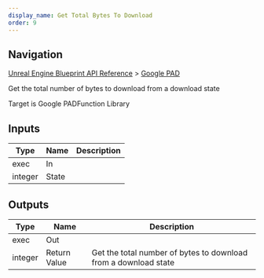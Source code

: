 ```yaml
---
display_name: Get Total Bytes To Download
order: 9
---
```

## Navigation

[Unreal Engine Blueprint API Reference](https://dev.epicgames.com/documentation/en-us/unreal-engine/BlueprintAPI) > [Google PAD](https://dev.epicgames.com/documentation/en-us/unreal-engine/BlueprintAPI/GooglePAD)

Get the total number of bytes to download from a download state

Target is Google PADFunction Library

## Inputs

| Type | Name | Description |
| --- | --- | --- |
| exec | In |  |
| integer | State |  |

## Outputs

| Type | Name | Description |
| --- | --- | --- |
| exec | Out |  |
| integer | Return Value | Get the total number of bytes to download from a download state |

